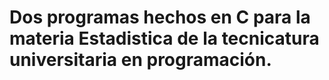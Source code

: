 # Dos programas hechos en C para la materia Estadistica de la tecnicatura universitaria en programación.  
